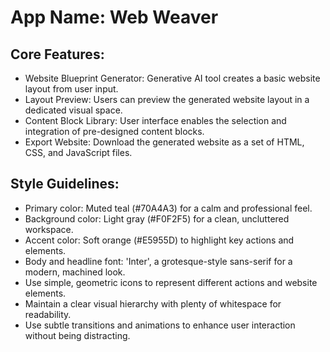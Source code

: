 # **App Name**: Web Weaver

## Core Features:

- Website Blueprint Generator: Generative AI tool creates a basic website layout from user input.
- Layout Preview: Users can preview the generated website layout in a dedicated visual space.
- Content Block Library: User interface enables the selection and integration of pre-designed content blocks.
- Export Website: Download the generated website as a set of HTML, CSS, and JavaScript files.

## Style Guidelines:

- Primary color: Muted teal (#70A4A3) for a calm and professional feel.
- Background color: Light gray (#F0F2F5) for a clean, uncluttered workspace.
- Accent color: Soft orange (#E5955D) to highlight key actions and elements.
- Body and headline font: 'Inter', a grotesque-style sans-serif for a modern, machined look.
- Use simple, geometric icons to represent different actions and website elements.
- Maintain a clear visual hierarchy with plenty of whitespace for readability.
- Use subtle transitions and animations to enhance user interaction without being distracting.